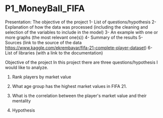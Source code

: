 # P1_MoneyBall_FIFA

Presentation: The objective of the project
1- List of questions/hypothesis
2- Explanation of how the data was processed (including the cleaning and selection of the variables to include in the model)
3- An example with one or more graphs (the most relevant one(s))
4- Summary of the results
5- Sources (link to the source of the data https://www.kaggle.com/ekrembayar/fifa-21-complete-player-dataset)
6- List of libraries (with a link to the documentation)


Objective of the project
In this project there are three questions/hypothesis I would like to analyze.
1. Rank players by market value
2. What age group has the highest market values in FIFA 21.
3. What is the correlation between the player's market value and their mentality 



1. Hypothesis
   